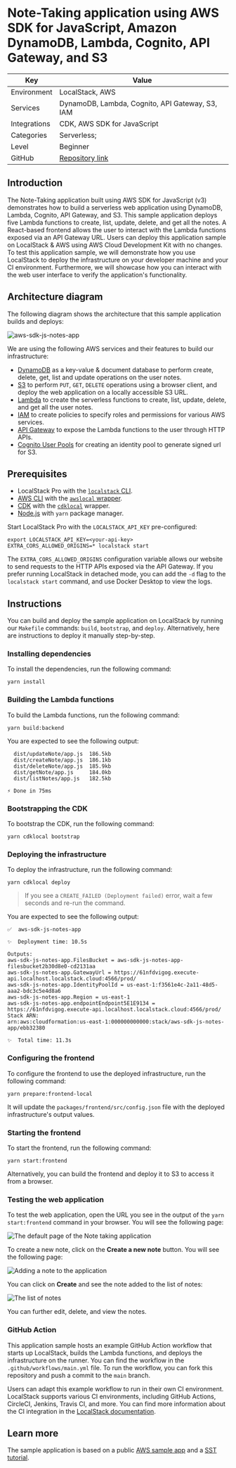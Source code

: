 # Note-Taking application using AWS SDK for JavaScript, Amazon DynamoDB, Lambda, Cognito, API Gateway, and S3

| Key          | Value                                                                 |
| ------------ | --------------------------------------------------------------------- |
| Environment  | LocalStack, AWS                                                       |
| Services     | DynamoDB, Lambda, Cognito, API Gateway, S3, IAM                       |
| Integrations | CDK, AWS SDK for JavaScript                                           |
| Categories   | Serverless;                                                           |
| Level        | Beginner                                                              |
| GitHub       | [Repository link](https://github.com/localstack/aws-sdk-js-notes-app) |

## Introduction

The Note-Taking application built using AWS SDK for JavaScript (v3) demonstrates how to build a serverless web application using DynamoDB, Lambda, Cognito, API Gateway, and S3. This sample application deploys five Lambda functions to create, list, update, delete, and get all the notes. A React-based frontend allows the user to interact with the Lambda functions exposed via an API Gateway URL. Users can deploy this application sample on LocalStack & AWS using AWS Cloud Development Kit with no changes. To test this application sample, we will demonstrate how you use LocalStack to deploy the infrastructure on your developer machine and your CI environment. Furthermore, we will showcase how you can interact with the web user interface to verify the application's functionality.

## Architecture diagram

The following diagram shows the architecture that this sample application builds and deploys:

![aws-sdk-js-notes-app](aws-sdk-js-notes.png)

We are using the following AWS services and their features to build our infrastructure:

- [DynamoDB](https://docs.localstack.cloud/user-guide/aws/dynamodb/) as a key-value & document database to perform create, delete, get, list and update operations on the user notes.
- [S3](https://docs.localstack.cloud/user-guide/aws/s3/) to perform `PUT`, `GET`, `DELETE` operations using a browser client, and deploy the web application on a locally accessible S3 URL.
- [Lambda](https://docs.localstack.cloud/user-guide/aws/lambda/) to create the serverless functions to create, list, update, delete, and get all the user notes.
- [IAM](https://docs.localstack.cloud/user-guide/aws/iam/) to create policies to specify roles and permissions for various AWS services.
- [API Gateway](https://docs.localstack.cloud/user-guide/aws/apigatewayv2/) to expose the Lambda functions to the user through HTTP APIs.
- [Cognito User Pools](https://docs.localstack.cloud/user-guide/aws/cognito/) for creating an identity pool to generate signed url for S3.

## Prerequisites

- LocalStack Pro with the [`localstack` CLI](https://docs.localstack.cloud/getting-started/installation/#localstack-cli).
- [AWS CLI](https://docs.localstack.cloud/user-guide/integrations/aws-cli/) with the [`awslocal` wrapper](https://docs.localstack.cloud/user-guide/integrations/aws-cli/#localstack-aws-cli-awslocal).
- [CDK](https://docs.localstack.cloud/user-guide/integrations/aws-cdk/) with the [`cdklocal`](https://www.npmjs.com/package/aws-cdk-local) wrapper.
- [Node.js](https://nodejs.org/en/download/) with `yarn` package manager.

Start LocalStack Pro with the `LOCALSTACK_API_KEY` pre-configured:

```shell
export LOCALSTACK_API_KEY=<your-api-key>
EXTRA_CORS_ALLOWED_ORIGINS=* localstack start
```

The `EXTRA_CORS_ALLOWED_ORIGINS` configuration variable allows our website to send requests to the HTTP APIs exposed via the API Gateway. If you prefer running LocalStack in detached mode, you can add the `-d` flag to the `localstack start` command, and use Docker Desktop to view the logs.

## Instructions

You can build and deploy the sample application on LocalStack by running our `Makefile` commands: `build`, `bootstrap`, and `deploy`. Alternatively, here are instructions to deploy it manually step-by-step.

### Installing dependencies

To install the dependencies, run the following command:

```shell
yarn install
```

### Building the Lambda functions

To build the Lambda functions, run the following command:

```shell
yarn build:backend
```

You are expected to see the following output:

```shell
  dist/updateNote/app.js  186.5kb
  dist/createNote/app.js  186.1kb
  dist/deleteNote/app.js  185.9kb
  dist/getNote/app.js     184.0kb
  dist/listNotes/app.js   182.5kb

⚡ Done in 75ms
```

### Bootstrapping the CDK

To bootstrap the CDK, run the following command:

```shell
yarn cdklocal bootstrap
```

### Deploying the infrastructure

To deploy the infrastructure, run the following command:

```shell
yarn cdklocal deploy
```

> If you see a `CREATE_FAILED (Deployment failed)` error, wait a few seconds and re-run the command.

You are expected to see the following output:

```shell
✅  aws-sdk-js-notes-app

✨  Deployment time: 10.5s

Outputs:
aws-sdk-js-notes-app.FilesBucket = aws-sdk-js-notes-app-filesbucket2b30d8e0-cd2131aa
aws-sdk-js-notes-app.GatewayUrl = https://61nfdvigog.execute-api.localhost.localstack.cloud:4566/prod/
aws-sdk-js-notes-app.IdentityPoolId = us-east-1:f3561e4c-2a11-48d5-aaa2-bdc3c5e4d8a6
aws-sdk-js-notes-app.Region = us-east-1
aws-sdk-js-notes-app.endpointEndpoint5E1E9134 = https://61nfdvigog.execute-api.localhost.localstack.cloud:4566/prod/
Stack ARN:
arn:aws:cloudformation:us-east-1:000000000000:stack/aws-sdk-js-notes-app/ebb32380

✨  Total time: 11.3s
```

### Configuring the frontend

To configure the frontend to use the deployed infrastructure, run the following command:

```shell
yarn prepare:frontend-local
```

It will update the `packages/frontend/src/config.json` file with the deployed infrastructure's output values.

### Starting the frontend

To start the frontend, run the following command:

```shell
yarn start:frontend
```

Alternatively, you can build the frontend and deploy it to S3 to access it from a browser.

### Testing the web application

To test the web application, open the URL you see in the output of the `yarn start:frontend` command in your browser. You will see the following page:

![The default page of the Note taking application](images/note-taking-application-default-page.png)

To create a new note, click on the **Create a new note** button. You will see the following page:

![Adding a note to the application](images/note-taking-application-adding-notes.png)

You can click on **Create** and see the note added to the list of notes:

![The list of notes](images/note-taking-application-list-of-notes.png)

You can further edit, delete, and view the notes.

### GitHub Action

This application sample hosts an example GitHub Action workflow that starts up LocalStack, builds the Lambda functions, and deploys the infrastructure on the runner. You can find the workflow in the `.github/workflows/main.yml` file. To run the workflow, you can fork this repository and push a commit to the `main` branch.

Users can adapt this example workflow to run in their own CI environment. LocalStack supports various CI environments, including GitHub Actions, CircleCI, Jenkins, Travis CI, and more. You can find more information about the CI integration in the [LocalStack documentation](https://docs.localstack.cloud/user-guide/ci/).

## Learn more

The sample application is based on a public [AWS sample app](https://github.com/aws-samples/ecs-apigateway-sample) and a [SST tutorial](https://github.com/serverless-stack/demo-notes-app).
